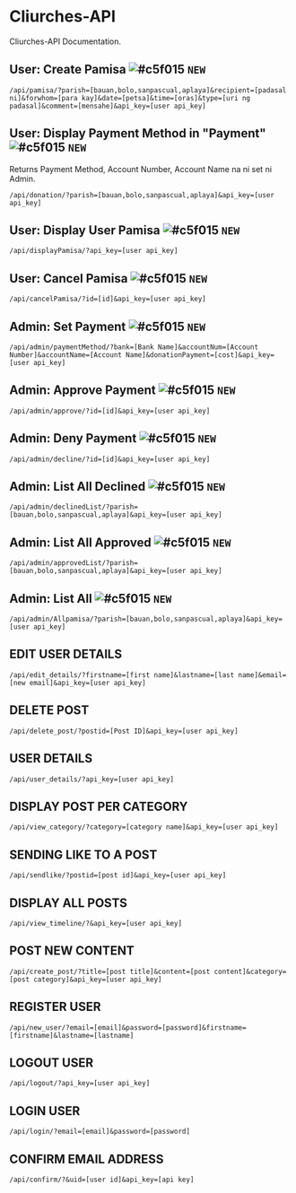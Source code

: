 # Cliurches-API

Cliurches-API Documentation.


## User: Create Pamisa ![#c5f015](https://via.placeholder.com/15/c5f015/000000?text=+) `NEW`
```
/api/pamisa/?parish=[bauan,bolo,sanpascual,aplaya]&recipient=[padasal ni]&forwhom=[para kay]&date=[petsa]&time=[oras]&type=[uri ng padasal]&comment=[mensahe]&api_key=[user api_key]
```
## User: Display Payment Method in "Payment" ![#c5f015](https://via.placeholder.com/15/c5f015/000000?text=+) `NEW`
Returns Payment Method, Account Number, Account Name na ni set ni Admin.
```
/api/donation/?parish=[bauan,bolo,sanpascual,aplaya]&api_key=[user api_key]
```
## User: Display User Pamisa ![#c5f015](https://via.placeholder.com/15/c5f015/000000?text=+) `NEW`
```
/api/displayPamisa/?api_key=[user api_key]
```
## User: Cancel Pamisa ![#c5f015](https://via.placeholder.com/15/c5f015/000000?text=+) `NEW`
```
/api/cancelPamisa/?id=[id]&api_key=[user api_key]
```

## Admin: Set Payment ![#c5f015](https://via.placeholder.com/15/c5f015/000000?text=+) `NEW`
```
/api/admin/paymentMethod/?bank=[Bank Name]&accountNum=[Account Number]&accountName=[Account Name]&donationPayment=[cost]&api_key=[user api_key]
```
## Admin: Approve Payment ![#c5f015](https://via.placeholder.com/15/c5f015/000000?text=+) `NEW`
```
/api/admin/approve/?id=[id]&api_key=[user api_key]
```
## Admin: Deny Payment ![#c5f015](https://via.placeholder.com/15/c5f015/000000?text=+) `NEW`
```
/api/admin/decline/?id=[id]&api_key=[user api_key]
```
## Admin: List All Declined ![#c5f015](https://via.placeholder.com/15/c5f015/000000?text=+) `NEW`
```
/api/admin/declinedList/?parish=[bauan,bolo,sanpascual,aplaya]&api_key=[user api_key]
```
## Admin: List All Approved ![#c5f015](https://via.placeholder.com/15/c5f015/000000?text=+) `NEW`
```
/api/admin/approvedList/?parish=[bauan,bolo,sanpascual,aplaya]&api_key=[user api_key]
```
## Admin: List All ![#c5f015](https://via.placeholder.com/15/c5f015/000000?text=+) `NEW`
```
/api/admin/Allpamisa/?parish=[bauan,bolo,sanpascual,aplaya]&api_key=[user api_key]
```

## EDIT USER DETAILS 
```
/api/edit_details/?firstname=[first name]&lastname=[last name]&email=[new email]&api_key=[user api_key]
```
## DELETE POST
```
/api/delete_post/?postid=[Post ID]&api_key=[user api_key]
```
## USER DETAILS 
```
/api/user_details/?api_key=[user api_key]
```
## DISPLAY POST PER CATEGORY 
```
/api/view_category/?category=[category name]&api_key=[user api_key]
```
## SENDING LIKE TO A POST 
```
/api/sendlike/?postid=[post id]&api_key=[user api_key]
```
## DISPLAY ALL POSTS 
```
/api/view_timeline/?&api_key=[user api_key]
```
## POST NEW CONTENT 
```
/api/create_post/?title=[post title]&content=[post content]&category=[post category]&api_key=[user api_key]
```
## REGISTER USER 
```
/api/new_user/?email=[email]&password=[password]&firstname=[firstname]&lastname=[lastname]
```
## LOGOUT USER 
```
/api/logout/?api_key=[user api_key]
```
## LOGIN USER 
```
/api/login/?email=[email]&password=[password]
```
## CONFIRM EMAIL ADDRESS 
```
/api/confirm/?&uid=[user id]&api_key=[api key]
```

